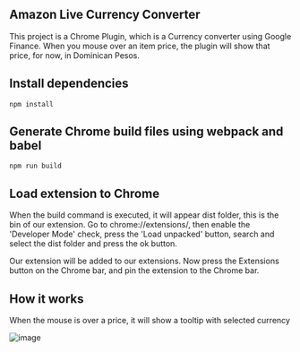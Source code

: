 ## Amazon Live Currency Converter

This project is a Chrome Plugin, which is a Currency converter using Google Finance. When you mouse over an item price, the plugin will show that price, for now, in Dominican Pesos.

## Install dependencies

```
npm install
```

## Generate Chrome build files using webpack and babel

```
npm run build 
```

## Load extension to Chrome

When the build command is executed, it will appear dist folder, this is the bin of our extension.
Go to chrome://extensions/, then enable the 'Developer Mode' check, press the 'Load unpacked' button,
search and select the dist folder and press the ok button.

Our extension will be added to our extensions.
Now press the Extensions button on the Chrome bar, and pin the extension to the Chrome bar.

## How it works

When the mouse is over a price, it will show a tooltip with selected currency

![image](https://github.com/AngelGuante/Amazon_Live_Currency_Converter-React-Chrome_Extension/assets/49294128/c37ff826-67fc-4266-b05c-f3cf5ff95306)
